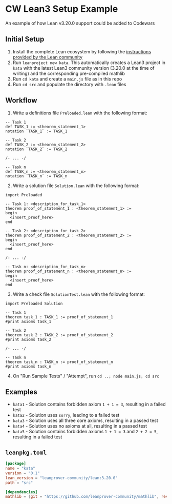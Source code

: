 # CW Lean3 Setup Example

An example of how Lean v3.20.0 support could be added to Codewars

## Initial Setup

1. Install the complete Lean ecosystem by following the [instructions provided by the Lean community](https://leanprover-community.github.io/get_started.html)
1. Run `leanproject new kata`. This automatically creates a Lean3 project in `kata` with the latest Lean3 community version (3.20.0 at the time of writing) and the corresponding pre-compiled mathlib
1. Run `cd kata` and create a `main.js` file as in this repo
1. Run `cd src` and populate the directory with `.lean` files

## Workflow

1. Write a definitions file `Preloaded.lean` with the following format:

  ```lean
  -- Task 1
  def TASK_1 := <theorem_statement_1>
  notation `TASK_1` := TASK_1

  -- Task 2
  def TASK_2 := <theorem_statement_2>
  notation `TASK_2` := TASK_2

  /- ... -/

  -- Task n
  def TASK_n := <theorem_statement_n>
  notation `TASK_n` := TASK_n
  ```
2. Write a solution file `Solution.lean` with the following format:

  ```lean
  import Preloaded

  -- Task 1: <description_for_task_1>
  theorem proof_of_statement_1 : <theorem_statement_1> :=
  begin
    <insert_proof_here>
  end

  -- Task 2: <description_for_task_2>
  theorem proof_of_statement_2 : <theorem_statement_2> :=
  begin
    <insert_proof_here>
  end

  /- ... -/

  -- Task n: <description_for_task_n>
  theorem proof_of_statement_n : <theorem_statement_n> :=
  begin
    <insert_proof_here>
  end
  ```
3. Write a check file `SolutionTest.lean` with the following format:

  ```lean
  import Preloaded Solution

  -- Task 1
  theorem task_1 : TASK_1 := proof_of_statement_1
  #print axioms task_1

  -- Task 2
  theorem task_2 : TASK_2 := proof_of_statement_2
  #print axioms task_2

  /- ... -/

  -- Task n
  theorem task_n : TASK_n := proof_of_statement_n
  #print axioms task_n
  ```
4. On "Run Sample Tests" / "Attempt", run `cd ..; node main.js; cd src`

## Examples

- `kata1` - Solution contains forbidden axiom `1 + 1 = 3`, resulting in a failed test
- `kata2` - Solution uses `sorry`, leading to a failed test
- `kata3` - Solution uses all three core axioms, resulting in a passed test
- `kata4` - Solution uses no axioms at all, resulting in a passed test
- `kata5` - Solution contains forbidden axioms `1 + 1 = 3` and `2 + 2 = 5`, resulting in a failed test

## `leanpkg.toml`

```toml
[package]
name = "kata"
version = "0.1"
lean_version = "leanprover-community/lean:3.20.0"
path = "src"

[dependencies]
mathlib = {git = "https://github.com/leanprover-community/mathlib", rev = "da66bb81bf0466335bae82077f0c335dfe53aeb3"}
```
